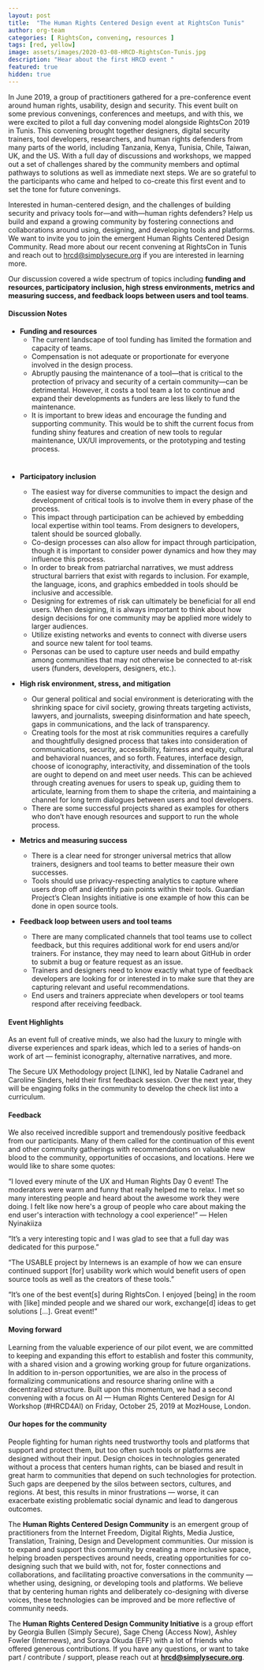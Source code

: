 ```yaml
---
layout: post
title:  "The Human Rights Centered Design event at RightsCon Tunis"
author: org-team
categories: [ RightsCon, convening, resources ]
tags: [red, yellow]
image: assets/images/2020-03-08-HRCD-RightsCon-Tunis.jpg
description: "Hear about the first HRCD event "
featured: true
hidden: true
---
```


In June 2019, a group of practitioners gathered for a pre-conference event around human rights, usability, design and security. This event built on some previous convenings, conferences and meetups, and with this, we were excited to pilot a full day convening model alongside RightsCon 2019 in Tunis. This convening brought together designers, digital security trainers, tool developers, researchers, and human rights defenders from many parts of the world, including Tanzania, Kenya, Tunisia, Chile, Taiwan, UK, and the US. With a full day of discussions and workshops, we mapped out a set of challenges shared by the community members and optimal pathways to solutions as well as immediate next steps. We are so grateful to the participants who came and helped to co-create this first event and to set the tone for future convenings. 

Interested in human-centered design, and the challenges of building security and privacy tools for—and with—human rights defenders? Help us build and expand a growing community by fostering connections and collaborations around using, designing, and developing tools and platforms. We want to invite you to join the emergent Human Rights Centered Design Community. Read more about our recent convening at RightsCon in Tunis and reach out to hrcd@simplysecure.org if you are interested in learning more.

Our discussion covered a wide spectrum of topics including **funding and resources, participatory inclusion, high stress environments, metrics and measuring success, and feedback loops between users and tool teams**. 

#### Discussion Notes

* **Funding and resources**
  + The current landscape of tool funding has limited the formation and capacity of teams.
  + Compensation is not adequate or proportionate for everyone involved in the design process.
  + Abruptly pausing the maintenance of a tool—that is critical to the protection of privacy and security of a certain community—can be detrimental. However, it costs a tool team a lot to continue and expand their developments as funders are less likely to fund the maintenance. 
  + It is important to brew ideas and encourage the funding and supporting community. This would be to shift the current focus from funding shiny features and creation of new tools to regular maintenance, UX/UI improvements, or the prototyping and testing process.
#

* **Participatory inclusion**
  + The easiest way for diverse communities to impact the design and development of critical tools is to involve them in every phase of the process. 
  + This impact through participation can be achieved by embedding local expertise within tool teams. From designers to developers, talent should be sourced globally. 
  + Co-design processes can also allow for impact through participation, though it is important to consider power dynamics and how they may influence this process. 
  + In order to break from patriarchal narratives, we must address structural barriers that exist with regards to inclusion. For example, the language, icons, and graphics embedded in tools should be inclusive and accessible. 
  + Designing for extremes of risk can ultimately be beneficial for all end users. When designing, it is always important to think about how design decisions for one community may be applied more widely to larger audiences. 
  + Utilize existing networks and events to connect with diverse users and source new talent for tool teams. 
  + Personas can be used to capture user needs and build empathy among communities that may not otherwise be connected to at-risk users (funders, developers, designers, etc.). 


* **High risk environment, stress, and mitigation**
  + Our general political and social environment is deteriorating with the shrinking space for civil society, growing threats targeting activists, lawyers, and journalists, sweeping disinformation and hate speech, gaps in communications, and the lack of transparency. 
  + Creating tools for the most at risk communities requires a carefully and thoughtfully designed process that takes into consideration of communications, security, accessibility, fairness and equity, cultural and behavioral nuances, and so forth. Features, interface design, choose of iconography, interactivity, and dissemination of the tools are ought to depend on and meet user needs. This can be achieved through creating avenues for users to speak up, guiding them to articulate, learning from them to shape the criteria, and maintaining a channel for long term dialogues between users and tool developers.   
  + There are some successful projects shared as examples for others who don’t have enough resources and support to run the whole process. 
  
  
* **Metrics and measuring success**
  + There is a clear need for stronger universal metrics that allow trainers, designers and tool teams to better measure their own successes. 
  + Tools should use privacy-respecting analytics to capture where users drop off and identify pain points within their tools. Guardian Project’s Clean Insights initiative is one example of how this can be done in open source tools. 


* **Feedback loop between users and tool teams**
  + There are many complicated channels that tool teams use to collect feedback, but this requires additional work for end users and/or trainers. For instance, they may need to learn about GitHub in order to submit a bug or feature request as an issue. 
  + Trainers and designers need to know exactly what type of feedback developers are looking for or interested in to make sure that they are capturing relevant and useful recommendations. 
  + End users and trainers appreciate when developers or tool teams respond after receiving feedback. 
  
#### Event Highlights

As an event full of creative minds, we also had the luxury to mingle with diverse experiences and spark ideas, which led to a series of hands-on work of art — feminist iconography, alternative narratives, and more. 

The Secure UX Methodology project [LINK], led by Natalie Cadranel and Caroline Sinders, held their first feedback session. Over the next year, they will be engaging folks in the community to develop the check list into a curriculum.

#### Feedback

We also received incredible support and tremendously positive feedback from our participants. Many of them called for the continuation of this event and other community gatherings with recommendations on valuable new blood to the community, opportunities of occasions, and locations. Here we would like to share some quotes:

“I loved every minute of the UX and Human Rights Day 0 event! The moderators were warm and funny that really helped me to relax. I met so many interesting people and heard about the awesome work they were doing. I felt like now here's a group of people who care about making  the end user's interaction with technology a cool experience!” 
— Helen Nyinakiiza

“It’s a very interesting topic and I was glad to see that a full day was dedicated for this purpose.” 

“The USABLE project by Internews is an example of how we can ensure continued support [for] usability work which would benefit users of open source tools as well as the creators of these tools.”

“It’s one of the best event[s] during RightsCon. I enjoyed [being] in the room with [like] minded people and we shared our work, exchange[d] ideas to get solutions [...]. Great event!”

#### Moving forward

Learning from the valuable experience of our pilot event, we are committed to keeping and expanding this effort to establish and foster this community, with a shared vision and a growing working group for future organizations. In addition to in-person opportunities, we are also in the process of formalizing communications and resource sharing online with a decentralized structure. Built upon this momentum, we had a second convening with a focus on AI — Human Rights Centered Design for AI Workshop (#HRCD4AI) on Friday, October 25, 2019 at MozHouse, London.

#### Our hopes for the community

People fighting for human rights need trustworthy tools and platforms that support and protect them, but too often such tools or platforms are designed without their input. Design choices in technologies generated without a process that centers human rights, can be biased and result in great harm to communities that depend on such technologies for protection. Such gaps are deepened by the silos between sectors, cultures, and regions. At best, this results in minor frustrations — worse, it can exacerbate existing problematic social dynamic and lead to dangerous outcomes. 

The **Human Rights Centered Design Community** is an emergent group of practitioners from the Internet Freedom, Digital Rights, Media Justice, Translation, Training, Design and Development communities. Our mission is to expand and support this community by creating a more inclusive space, helping broaden perspectives around needs, creating opportunities for co-designing such that we build with, not for, foster connections and collaborations, and facilitating proactive conversations in the community — whether using, designing, or developing tools and platforms. We believe that by centering human rights and deliberately co-designing with diverse voices, these technologies can be improved and be more reflective of community needs.

The **Human Rights Centered Design Community Initiative** is a group effort by Georgia Bullen (Simply Secure), Sage Cheng (Access Now), Ashley Fowler (Internews), and Soraya Okuda (EFF) with a lot of friends who offered generous contributions. If you have any questions,  or want to take part / contribute / support, please reach out at **hrcd@simplysecure.org**.
